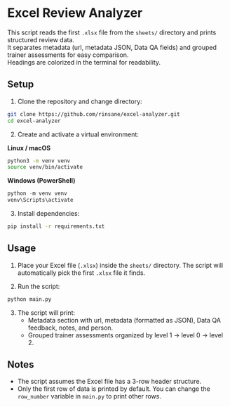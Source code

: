 # Excel Review Analyzer

This script reads the first `.xlsx` file from the `sheets/` directory and prints structured review data.  
It separates metadata (url, metadata JSON, Data QA fields) and grouped trainer assessments for easy comparison.  
Headings are colorized in the terminal for readability.

## Setup

1. Clone the repository and change directory:

```bash
git clone https://github.com/rinsane/excel-analyzer.git
cd excel-analyzer
```

2. Create and activate a virtual environment:

**Linux / macOS**

```bash
python3 -m venv venv
source venv/bin/activate
```

**Windows (PowerShell)**

```powershell
python -m venv venv
venv\Scripts\activate
```

3. Install dependencies:

```bash
pip install -r requirements.txt
```

## Usage

1. Place your Excel file (`.xlsx`) inside the `sheets/` directory. The script will automatically pick the first `.xlsx` file it finds.

2. Run the script:

```bash
python main.py
```

3. The script will print:
	* Metadata section with url, metadata (formatted as JSON), Data QA feedback, notes, and person.
	* Grouped trainer assessments organized by level 1 -> level 0 -> level 2.

## Notes

* The script assumes the Excel file has a 3-row header structure.
* Only the first row of data is printed by default. You can change the `row_number` variable in `main.py` to print other rows.

